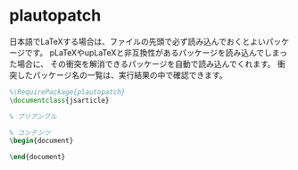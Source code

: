 # plautopatch

日本語でLaTeXする場合は、ファイルの先頭で必ず読み込んでおくとよいパッケージです。
pLaTeXやupLaTeXと非互換性があるパッケージを読み込んでしまった場合に、
その衝突を解消できるパッケージを自動で読み込んでくれます。
衝突したパッケージ名の一覧は、実行結果の中で確認できます。

```latex
%\RequirePackage{plautopatch}
\documentclass{jsarticle}

% プリアンブル

% コンテンツ
\begin{document}

\end{document}
```
